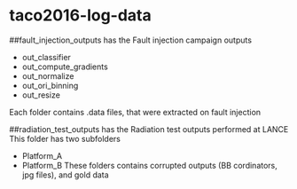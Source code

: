 # taco2016-log-data
##fault_injection_outputs has the Fault injection campaign outputs
- out_classifier
- out_compute_gradients
- out_normalize
- out_ori_binning
- out_resize

Each folder contains .data files, that were extracted on fault injection

##radiation_test_outputs has the Radiation test outputs performed at LANCE
This folder has two subfolders
- Platform_A
- Platform_B
These folders contains corrupted outputs (BB cordinators, jpg files), and gold data 
